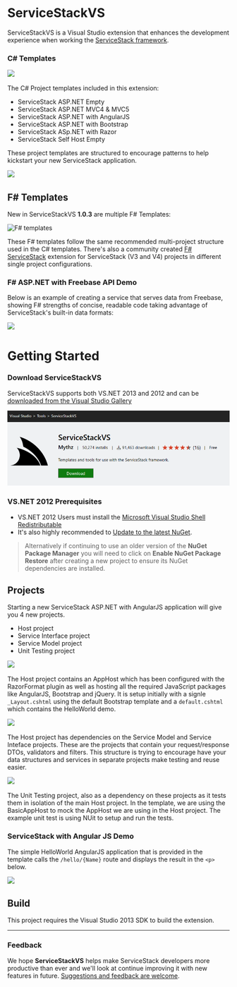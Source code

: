 ServiceStackVS
==============

ServiceStackVS is a Visual Studio extension that enhances the development experience when working the [ServiceStack framework](https://servicestack.net).

### C# Templates

![](https://raw.githubusercontent.com/ServiceStack/Assets/master/img/servicestackvs/vs-templates.png)

The C# Project templates included in this extension:

- ServiceStack ASP.NET Empty
- ServiceStack ASP.NET MVC4 & MVC5
- ServiceStack ASP.NET with AngularJS
- ServiceStack ASP.NET with Bootstrap
- ServiceStack ASp.NET with Razor
- ServiceStack Self Host Empty

These project templates are structured to encourage patterns to help kickstart your new ServiceStack application.

![](https://raw.githubusercontent.com/ServiceStack/ServiceStackVS/master/servicestackvs-templates.gif)

## F# Templates

New in ServiceStackVS **1.0.3** are multiple F# Templates:

![F# templates](https://github.com/ServiceStack/Assets/raw/master/img/servicestackvs/fhsarp-templates.png)

These F# templates follow the same recommended multi-project structure used in the C# templates. There's also a community created [F# ServiceStack](http://visualstudiogallery.msdn.microsoft.com/278caff1-917a-4ac1-a552-e5a2ce0f6e1f) extension for ServiceStack (V3 and V4) projects in different single project configurations.

### F# ASP.NET with Freebase API Demo

Below is an example of creating a service that serves data from Freebase, showing F# strengths of concise, readable code taking advantage of ServiceStack's built-in data formats:

![](https://github.com/ServiceStack/Assets/raw/master/img/servicestackvs/fsharp-template-with-demo.gif)

# Getting Started

### Download ServiceStackVS

ServiceStackVS supports both VS.NET 2013 and 2012 and can be [downloaded from the Visual Studio Gallery](http://visualstudiogallery.msdn.microsoft.com/5bd40817-0986-444d-a77d-482e43a48da7)

[![VS.NET Gallery Download](https://raw.githubusercontent.com/ServiceStack/Assets/master/img/servicestackvs/vsgallery-download.png)](http://visualstudiogallery.msdn.microsoft.com/5bd40817-0986-444d-a77d-482e43a48da7)

### VS.NET 2012 Prerequisites

  - VS.NET 2012 Users must install the [Microsoft Visual Studio Shell Redistributable](http://www.microsoft.com/en-au/download/details.aspx?id=40764)
  - It's also highly recommended to [Update to the latest NuGet](http://docs.nuget.org/docs/start-here/installing-nuget). 

> Alternatively if continuing to use an older version of the **NuGet Package Manager** you will need to click on **Enable NuGet Package Restore** after creating a new project to ensure its NuGet dependencies are installed.

## Projects

Starting a new ServiceStack ASP.NET with AngularJS application will give you 4 new projects.

- Host project
- Service Interface project
- Service Model project
- Unit Testing project

![](https://raw.githubusercontent.com/ServiceStack/ServiceStackVS/master/Images/angularjs_solution.png)

The Host project contains an AppHost which has been configured with the RazorFormat plugin as well as hosting all the required JavaScript packages like AngularJS, Bootstrap and jQuery. It is setup initially with a signle `_Layout.cshtml` using the default Bootstrap template and a `default.cshtml` which contains the HelloWorld demo.

![](https://raw.githubusercontent.com/ServiceStack/ServiceStackVS/master/Images/angularjs_main_project.png)

The Host project has dependencies on the Service Model and Service Inteface projects. These are the projects that contain your request/response DTOs, validators and filters. This structure is trying to encourage have your data structures and services in separate projects make testing and reuse easier.

![](https://raw.githubusercontent.com/ServiceStack/ServiceStackVS/master/Images/angularjs_other_projects.png)

The Unit Testing project, also as a dependency on these projects as it tests them in isolation of the main Host project. In the template, we are using the BasicAppHost to mock the AppHost we are using in the Host project. The example unit test is using NUit to setup and run the tests.

### ServiceStack with Angular JS Demo

The simple HelloWorld AngularJS application that is provided in the template calls the `/hello/{Name}` route and displays the result in the `<p>` below. 

![](https://github.com/ServiceStack/ServiceStackVS/raw/master/Images/angularjs_hello_app.png)

## Build

This project requires the Visual Studio 2013 SDK to build the extension.

------

### Feedback

We hope **ServiceStackVS** helps make ServiceStack developers more productive than ever and we'll look at continue improving it with new features in future. [Suggestions and feedback are welcome](http://servicestack.uservoice.com/forums/176786-feature-requests).  

